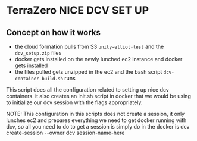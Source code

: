 # TerraZero NICE DCV SET UP

## Concept on how it works
- the cloud formation pulls from S3 `unity-elliot-test` and the `dcv_setup.zip` files
- docker gets installed on the newly lunched ec2 instance and docker gets installed
- the files pulled gets unzipped in the ec2 and the bash script `dcv-container-build.sh` runs

This script does all the configuration related to setting up nice dcv containers. it also creates an init.sh script in docker that we would be using 
to initialize our dcv session with the flags appropriately. 


NOTE: This configuration in this scripts does not create a session, it only lunches ec2 and prepares everything we need to get docker running with dcv, so all you need to do to get a session is simply do in the docker is dcv create-session --owner dcv session-name-here 
